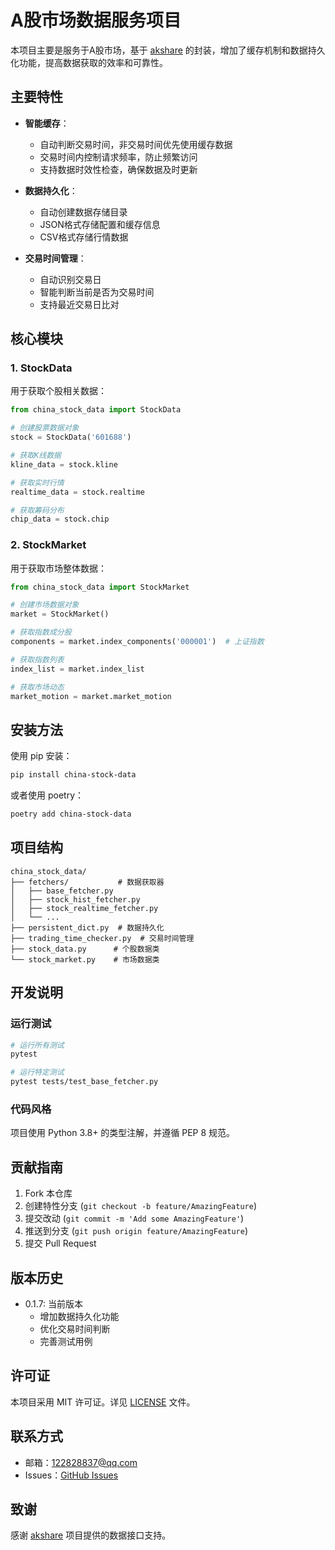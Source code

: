 # A股市场数据服务项目

本项目主要是服务于A股市场，基于 [akshare](https://github.com/jindaxiang/akshare) 的封装，增加了缓存机制和数据持久化功能，提高数据获取的效率和可靠性。

## 主要特性

- **智能缓存**：
  - 自动判断交易时间，非交易时间优先使用缓存数据
  - 交易时间内控制请求频率，防止频繁访问
  - 支持数据时效性检查，确保数据及时更新

- **数据持久化**：
  - 自动创建数据存储目录
  - JSON格式存储配置和缓存信息
  - CSV格式存储行情数据

- **交易时间管理**：
  - 自动识别交易日
  - 智能判断当前是否为交易时间
  - 支持最近交易日比对

## 核心模块

### 1. StockData

用于获取个股相关数据：

```python
from china_stock_data import StockData

# 创建股票数据对象
stock = StockData('601688')

# 获取K线数据
kline_data = stock.kline

# 获取实时行情
realtime_data = stock.realtime

# 获取筹码分布
chip_data = stock.chip
```

### 2. StockMarket

用于获取市场整体数据：

```python
from china_stock_data import StockMarket

# 创建市场数据对象
market = StockMarket()

# 获取指数成分股
components = market.index_components('000001')  # 上证指数

# 获取指数列表
index_list = market.index_list

# 获取市场动态
market_motion = market.market_motion
```

## 安装方法

使用 pip 安装：

```bash
pip install china-stock-data
```

或者使用 poetry：

```bash
poetry add china-stock-data
```

## 项目结构

```
china_stock_data/
├── fetchers/           # 数据获取器
│   ├── base_fetcher.py
│   ├── stock_hist_fetcher.py
│   ├── stock_realtime_fetcher.py
│   └── ...
├── persistent_dict.py  # 数据持久化
├── trading_time_checker.py  # 交易时间管理
├── stock_data.py      # 个股数据类
└── stock_market.py    # 市场数据类
```

## 开发说明

### 运行测试

```bash
# 运行所有测试
pytest

# 运行特定测试
pytest tests/test_base_fetcher.py
```

### 代码风格

项目使用 Python 3.8+ 的类型注解，并遵循 PEP 8 规范。

## 贡献指南

1. Fork 本仓库
2. 创建特性分支 (`git checkout -b feature/AmazingFeature`)
3. 提交改动 (`git commit -m 'Add some AmazingFeature'`)
4. 推送到分支 (`git push origin feature/AmazingFeature`)
5. 提交 Pull Request

## 版本历史

- 0.1.7: 当前版本
  - 增加数据持久化功能
  - 优化交易时间判断
  - 完善测试用例

## 许可证

本项目采用 MIT 许可证。详见 [LICENSE](LICENSE) 文件。

## 联系方式

- 邮箱：122828837@qq.com
- Issues：[GitHub Issues](https://github.com/your-username/china-stock-data/issues)

## 致谢

感谢 [akshare](https://github.com/jindaxiang/akshare) 项目提供的数据接口支持。